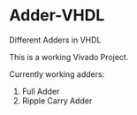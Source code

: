 # Adder-VHDL
Different Adders in VHDL

This is a working Vivado Project.

Currently working adders:

1) Full Adder
2) Ripple Carry Adder
